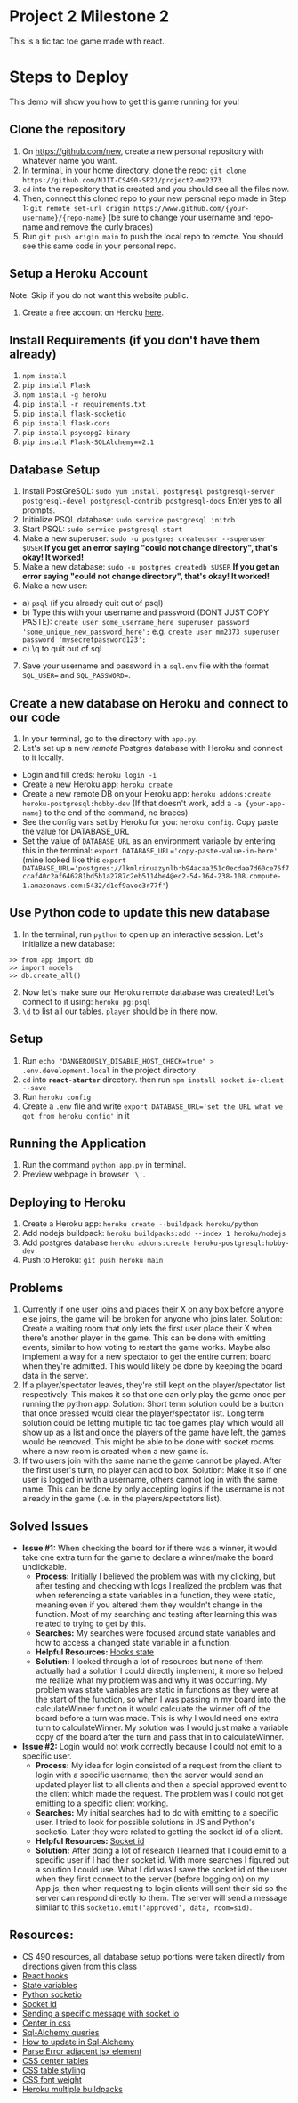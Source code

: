 
# Project 2 Milestone 2 
This is a tic tac toe game made with react. 

# Steps to Deploy
This demo will show you how to get this game running for you!
## Clone the repository
1. On https://github.com/new, create a new personal repository with whatever name you want.
2. In terminal, in your home directory, clone the repo: `git clone https://github.com/NJIT-CS490-SP21/project2-mm2373`. 
3. `cd` into the repository that is created and you should see all the files now.
4. Then, connect this cloned repo to your new personal repo made in Step 1:  `git remote set-url origin https://www.github.com/{your-username}/{repo-name}`  (be sure to change your username and repo-name and remove the curly braces)
5. Run `git push origin main` to push the local repo to remote. You should see this same code in your personal repo.

## Setup a Heroku Account
Note: Skip if you do not want this website public.

1. Create a free account on Heroku  [here](https://signup.heroku.com/login). 

## Install Requirements (if you don't have them already)
1. `npm install`
2. `pip install Flask`
3. `npm install -g heroku`
4. `pip install -r requirements.txt`
5. `pip install flask-socketio`
6. `pip install flask-cors`
7. `pip install psycopg2-binary`
8. `pip install Flask-SQLAlchemy==2.1`

## Database Setup
1.  Install PostGreSQL:  `sudo yum install postgresql postgresql-server postgresql-devel postgresql-contrib postgresql-docs`  Enter yes to all prompts.
2.  Initialize PSQL database:  `sudo service postgresql initdb`
3.  Start PSQL:  `sudo service postgresql start`
4.  Make a new superuser:  `sudo -u postgres createuser --superuser $USER`  **If you get an error saying "could not change directory", that's okay! It worked!**
5.  Make a new database:  `sudo -u postgres createdb $USER`  **If you get an error saying "could not change directory", that's okay! It worked!**
6.  Make a new user:
-   a)  `psql`  (if you already quit out of psql)
-   b) Type this with your username and password (DONT JUST COPY PASTE):  `create user some_username_here superuser password 'some_unique_new_password_here';`  e.g.  `create user mm2373 superuser password 'mysecretpassword123';`
-   c) \q to quit out of sql
7. Save your username and password in a  `sql.env`  file with the format  `SQL_USER=`  and  `SQL_PASSWORD=`.

## Create a new database on Heroku and connect to our code

1.  In your terminal, go to the directory with  `app.py`.
2.  Let's set up a new  _remote_  Postgres database with Heroku and connect to it locally.
-   Login and fill creds:  `heroku login -i`
-   Create a new Heroku app:  `heroku create`
-   Create a new remote DB on your Heroku app:  `heroku addons:create heroku-postgresql:hobby-dev`  (If that doesn't work, add a  `-a {your-app-name}`  to the end of the command, no braces)
-   See the config vars set by Heroku for you:  `heroku config`. Copy paste the value for DATABASE_URL
-   Set the value of  `DATABASE_URL`  as an environment variable by entering this in the terminal:  `export DATABASE_URL='copy-paste-value-in-here'`  (mine looked like this  `export DATABASE_URL='postgres://lkmlrinuazynlb:b94acaa351c0ecdaa7d60ce75f7ccaf40c2af646281bd5b1a2787c2eb5114be4@ec2-54-164-238-108.compute-1.amazonaws.com:5432/d1ef9avoe3r77f'`)

## Use Python code to update this new database

1.  In the terminal, run  `python`  to open up an interactive session. Let's initialize a new database:
```
>> from app import db
>> import models
>> db.create_all()
```
2. Now let's make sure our Heroku remote database was created! Let's connect to it using:  `heroku pg:psql`
3.  `\d`  to list all our tables.  `player`  should be in there now.

## Setup
1.  Run  `echo "DANGEROUSLY_DISABLE_HOST_CHECK=true" > .env.development.local`  in the project directory
2.  `cd`  into  **`react-starter`**  directory.  then run  `npm install socket.io-client --save`
3. Run `heroku config`
4. Create a `.env` file and write `export DATABASE_URL='set the URL what we got from heroku config'` in it

## Running the Application
1. Run the command `python app.py` in terminal.
2. Preview webpage in browser `'\'`.

## Deploying to Heroku
1.  Create a Heroku app:  `heroku create --buildpack heroku/python`
2.  Add nodejs buildpack:  `heroku buildpacks:add --index 1 heroku/nodejs`
3.  Add postgres database `heroku addons:create heroku-postgresql:hobby-dev`
4.  Push to Heroku:  `git push heroku main`

## Problems
1. Currently if one user joins and places their X on any box before anyone else joins, the game will be broken for anyone who joins later. Solution: Create a waiting room that only lets the first user place their X when there's another player in the game. This can be done with emitting events, similar to how voting to restart the game works. Maybe also implement a way for a new spectator to get the entire current board when they're admitted. This would likely be done by keeping the board data in the server.
2. If a player/spectator leaves, they're still kept on the player/spectator list respectively. This makes it so that one can only play the game once per running the python app. Solution: Short term solution could be a button that once pressed would clear the player/spectator list. Long term solution could be letting multiple tic tac toe games play which would all show up as a list and once the players of the game have left, the games would be removed. This might be able to be done with socket rooms where a new room is created when a new game is. 
3. If two users join with the same name the game cannot be played. After the first user's turn, no player can add to box. Solution: Make it so if one user is logged in with a username, others cannot log in with the same name. This can be done by only accepting logins if the username is not already in the game (i.e. in the players/spectators list). 

## Solved Issues 
- **Issue #1:** When checking the board for if there was a winner, it would take one extra turn for the game to declare a winner/make the board unclickable.
   -  **Process:** Initially I believed the problem was with my clicking, but after testing and checking with logs I realized the problem was that when referencing a state variables in a function, they were static, meaning even if you altered them they wouldn't change in the function. Most of my searching and testing after learning this was related to trying to get by this. 
   - **Searches:** My searches were focused around state variables and how to access a changed state variable in a function. 
   - **Helpful Resources:** [Hooks state](https://reactjs.org/docs/hooks-state.html)
   - **Solution:** I looked through a lot of resources but none of them actually had a solution I could directly implement, it more so helped me realize what my problem was and why it was occurring. My problem was state variables are static in functions as they were at the start of the function, so when I was passing in my board into the calculateWinner function it would calculate the winner off of the board before a turn was made. This is why I would need one extra turn to calculateWinner. My solution was I would just make a variable copy of the board after the turn and pass that in to calculateWinner. 
- **Issue #2:** Login would not work correctly because I could not emit to a specific user.
   - **Process:**  My idea for login consisted of a request from the client to login with a specific username, then the server would send an updated player list to all clients and then a special approved event to the client which made the request. The problem was I could not get emitting to a specific client working. 
   - **Searches:** My initial searches had to do with emitting to a specific user. I tried to look for possible solutions in JS and Python's socketio. Later they were related to getting the socket id of a client.
   - **Helpful Resources:** [Socket id](https://socket.io/docs/v3/server-socket-instance/#Socket-id)
   - **Solution:** After doing a lot of research I learned that I could emit to a specific user if I had their socket id. With more searches I figured out a solution I could use. What I did was I save the socket id of the user when they first connect to the server (before logging on) on my App.js, then when requesting to login clients will sent their sid so the server can respond directly to them. The server will send a message similar to this `socketio.emit('approved', data, room=sid)`.

  
## Resources:
- CS 490 resources, all database setup portions were taken directly from directions given from this class
- [React hooks](https://reactjs.org/docs/hooks-state.html)
- [State variables](https://reactjs.org/docs/hooks-faq.html#should-i-use-one-or-many-state-variables)
- [Python socketio](https://python-socketio.readthedocs.io/en/latest/server.html#emitting-events)
- [Socket id](https://socket.io/docs/v3/server-socket-instance/#Socket-id)
- [Sending a specific message with socket io](https://stackoverflow.com/questions/4647348/send-message-to-specific-client-with-socket-io-and-node-js )
- [Center in css](https://www.freecodecamp.org/news/how-to-center-anything-with-css-align-a-div-text-and-more/)
- [Sql-Alchemy queries](https://flask-sqlalchemy.palletsprojects.com/en/2.x/queries/)
- [How to update in Sql-Alchemy](https://stackoverflow.com/questions/9667138/how-to-update-sqlalchemy-row-entry)
- [Parse Error adjacent jsx element](https://stackoverflow.com/questions/31284169/parse-error-adjacent-jsx-elements-must-be-wrapped-in-an-enclosing-tag)
- [CSS center tables](https://www.granneman.com/webdev/coding/css/centertables)
- [CSS table styling](https://www.w3schools.com/css/css_table_style.asp)
- [CSS font weight](https://www.w3schools.com/cssref/pr_font_weight.asp)
- [Heroku multiple buildpacks](https://devcenter.heroku.com/articles/using-multiple-buildpacks-for-an-app)
